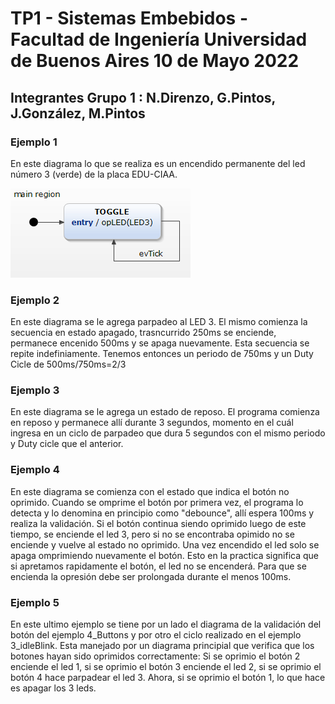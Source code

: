 # TP1 - Sistemas Embebidos - Facultad de Ingeniería Universidad de Buenos Aires 10 de Mayo 2022

## Integrantes Grupo 1 : N.Direnzo, G.Pintos, J.González, M.Pintos

### Ejemplo 1
En este diagrama lo que se realiza es un encendido permanente del led número 3 (verde) de la placa EDU-CIAA.

![alt text](https://github.com/ndirenzo/TP1/blob/main/Diagramas/Diagrama%20Ejemplo%201.PNG?raw=true)

### Ejemplo 2
En este diagrama se le agrega parpadeo al LED 3. El mismo comienza la secuencia en estado apagado, trasncurrido 250ms se enciende, permanece encenido 500ms y se apaga nuevamente. Esta secuencia se repite indefiniamente. Tenemos entonces un periodo de 750ms y un Duty Cicle de 500ms/750ms=2/3

### Ejemplo 3
En este diagrama se le agrega un estado de reposo. El programa comienza en reposo y permanece allí durante 3 segundos, momento en el cuál ingresa en un ciclo de parpadeo que dura 5 segundos con el mismo periodo y Duty cicle que el anterior.

### Ejemplo 4
En este diagrama se comienza con el estado que indica el botón no oprimido. Cuando se omprime el botón por primera vez, el programa lo detecta y lo denomina en principio como "debounce", allí espera 100ms y realiza la validación. Si el botón continua siendo oprimido luego de este tiempo, se enciende el led 3, pero si no se encontraba opimido no se enciende y vuelve al estado no oprimido. Una vez encendido el led solo se apaga omprimiendo nuevamente el botón. Esto en la practica significa que si apretamos rapidamente el botón, el led no se encenderá. Para que se encienda la opresión debe ser prolongada durante el menos 100ms.

### Ejemplo 5
En este ultimo ejemplo se tiene por un lado el diagrama de la validación del botón del ejemplo 4_Buttons y por otro el ciclo realizado en el ejemplo 3_idleBlink. Esta manejado por un diagrama principial que verifica que los botones hayan sido oprimidos correctamente: Si se oprimio el botón 2 enciende el led 1, si se oprimio el botón 3 enciende el led 2, si se oprimio el botón 4 hace parpadear el led 3. Ahora, si se oprimio el botón 1, lo que hace es apagar los 3 leds.
